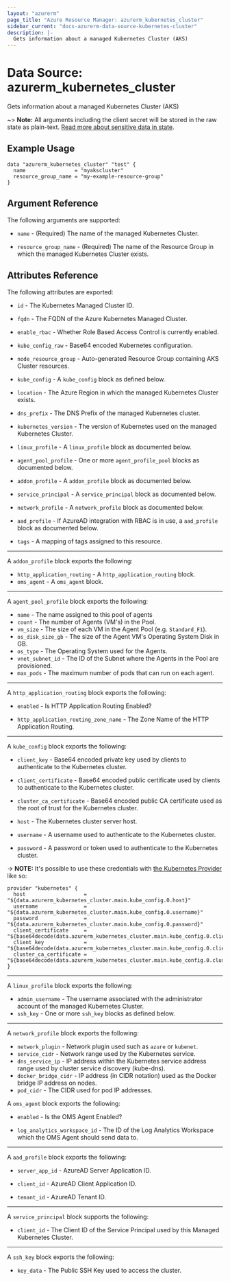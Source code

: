 ```yaml
---
layout: "azurerm"
page_title: "Azure Resource Manager: azurerm_kubernetes_cluster"
sidebar_current: "docs-azurerm-data-source-kubernetes-cluster"
description: |-
  Gets information about a managed Kubernetes Cluster (AKS)
---
```


# Data Source: azurerm_kubernetes_cluster

Gets information about a managed Kubernetes Cluster (AKS)

~> **Note:** All arguments including the client secret will be stored in the raw state as plain-text.
[Read more about sensitive data in state](/docs/state/sensitive-data.html).


## Example Usage

```hcl
data "azurerm_kubernetes_cluster" "test" {
  name                = "myakscluster"
  resource_group_name = "my-example-resource-group"
}
```

## Argument Reference

The following arguments are supported:

* `name` - (Required) The name of the managed Kubernetes Cluster.

* `resource_group_name` - (Required) The name of the Resource Group in which the managed Kubernetes Cluster exists.

## Attributes Reference

The following attributes are exported:

* `id` - The Kubernetes Managed Cluster ID.

* `fqdn` - The FQDN of the Azure Kubernetes Managed Cluster.

* `enable_rbac` - Whether Role Based Access Control is currently enabled.

* `kube_config_raw` - Base64 encoded Kubernetes configuration.

* `node_resource_group` - Auto-generated Resource Group containing AKS Cluster resources.

* `kube_config` - A `kube_config` block as defined below.

* `location` - The Azure Region in which the managed Kubernetes Cluster exists.

* `dns_prefix` - The DNS Prefix of the managed Kubernetes cluster.

* `kubernetes_version` - The version of Kubernetes used on the managed Kubernetes Cluster.

* `linux_profile` - A `linux_profile` block as documented below.

* `agent_pool_profile` - One or more `agent_profile_pool` blocks as documented below.

* `addon_profile` - A `addon_profile` block as documented below.

* `service_principal` - A `service_principal` block as documented below.

* `network_profile` - A `network_profile` block as documented below.

* `aad_profile` - If AzureAD integration with RBAC is in use, a `aad_profile` block as documented below.

* `tags` - A mapping of tags assigned to this resource.

---

A `addon_profile` block exports the following:

* `http_application_routing` - A `http_application_routing` block.
* `oms_agent` - A `oms_agent` block.

---

A `agent_pool_profile` block exports the following:

* `name` - The name assigned to this pool of agents
* `count` - The number of Agents (VM's) in the Pool.
* `vm_size` - The size of each VM in the Agent Pool (e.g. `Standard_F1`).
* `os_disk_size_gb` - The size of the Agent VM's Operating System Disk in GB.
* `os_type` - The Operating System used for the Agents.
* `vnet_subnet_id` - The ID of the Subnet where the Agents in the Pool are provisioned.
* `max_pods` - The maximum number of pods that can run on each agent.

---

A `http_application_routing` block exports the following:

* `enabled` - Is HTTP Application Routing Enabled?

* `http_application_routing_zone_name` - The Zone Name of the HTTP Application Routing.

---

A `kube_config` block exports the following:

* `client_key` - Base64 encoded private key used by clients to authenticate to the Kubernetes cluster.

* `client_certificate` - Base64 encoded public certificate used by clients to authenticate to the Kubernetes cluster.

* `cluster_ca_certificate` - Base64 encoded public CA certificate used as the root of trust for the Kubernetes cluster.

* `host` - The Kubernetes cluster server host.

* `username` - A username used to authenticate to the Kubernetes cluster.

* `password` - A password or token used to authenticate to the Kubernetes cluster.

-> **NOTE:** It's possible to use these credentials with [the Kubernetes Provider](/docs/providers/kubernetes/index.html) like so:

```
provider "kubernetes" {
  host                   = "${data.azurerm_kubernetes_cluster.main.kube_config.0.host}"
  username               = "${data.azurerm_kubernetes_cluster.main.kube_config.0.username}"
  password               = "${data.azurerm_kubernetes_cluster.main.kube_config.0.password}"
  client_certificate     = "${base64decode(data.azurerm_kubernetes_cluster.main.kube_config.0.client_certificate)}"
  client_key             = "${base64decode(data.azurerm_kubernetes_cluster.main.kube_config.0.client_key)}"
  cluster_ca_certificate = "${base64decode(data.azurerm_kubernetes_cluster.main.kube_config.0.cluster_ca_certificate)}"
}
```

---

A `linux_profile` block exports the following:

* `admin_username` - The username associated with the administrator account of the managed Kubernetes Cluster.
* `ssh_key` - One or more `ssh_key` blocks as defined below.

---

A `network_profile` block exports the following:

* `network_plugin` - Network plugin used such as `azure` or `kubenet`.
* `service_cidr` - Network range used by the Kubernetes service.
* `dns_service_ip` - IP address within the Kubernetes service address range used by cluster service discovery (kube-dns).
* `docker_bridge_cidr` - IP address (in CIDR notation) used as the Docker bridge IP address on nodes.
* `pod_cidr` - The CIDR used for pod IP addresses.

A `oms_agent` block exports the following:

* `enabled` - Is the OMS Agent Enabled?

* `log_analytics_workspace_id` - The ID of the Log Analytics Workspace which the OMS Agent should send data to.

---

A `aad_profile` block exports the following:

* `server_app_id` - AzureAD Server Application ID.

* `client_id` - AzureAD Client Application ID.

* `tenant_id` - AzureAD Tenant ID.

---

A `service_principal` block supports the following:

* `client_id` - The Client ID of the Service Principal used by this Managed Kubernetes Cluster.

---

A `ssh_key` block exports the following:

* `key_data` - The Public SSH Key used to access the cluster.
